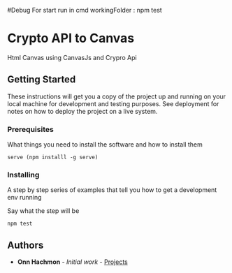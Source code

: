 

#Debug
For start run in cmd workingFolder : npm test


# Crypto API to Canvas

Html Canvas using CanvasJs and Crypro Api

## Getting Started

These instructions will get you a copy of the project up and running on your local machine for development and testing purposes. See deployment for notes on how to deploy the project on a live system.

### Prerequisites

What things you need to install the software and how to install them

```
serve (npm installl -g serve)
```

### Installing

A step by step series of examples that tell you how to get a development env running

Say what the step will be

```
npm test
```

## Authors

* **Onn Hachmon** - *Initial work* - [Projects](https://github.com/onncho)